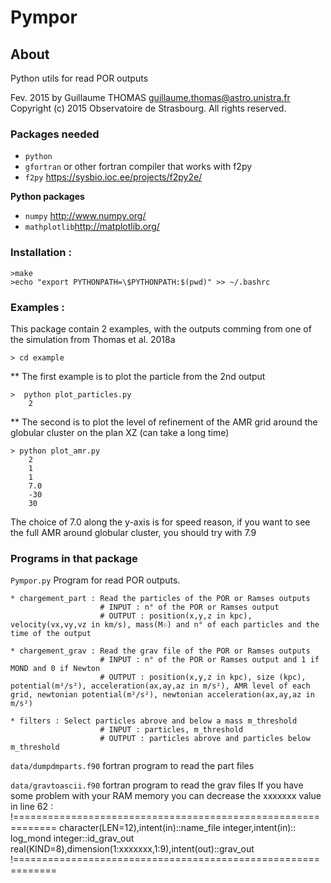 # Pympor


## About

Python utils for read POR outputs

Fev. 2015 by Guillaume THOMAS <guillaume.thomas@astro.unistra.fr>
Copyright (c) 2015 Observatoire de Strasbourg. All rights reserved.




### Packages needed

* `python`
* `gfortran` or other fortran compiler that works with f2py
* `f2py` <https://sysbio.ioc.ee/projects/f2py2e/>

**Python packages**
* `numpy` <http://www.numpy.org/>
* `mathplotlib`<http://matplotlib.org/>




### Installation :
	
	>make
	>echo "export PYTHONPATH=\$PYTHONPATH:$(pwd)" >> ~/.bashrc




### Examples :

This package contain 2 examples, with the outputs comming from one of the simulation from Thomas et al. 2018a

	> cd example


** The first example is to plot the particle from the 2nd output

	>  python plot_particles.py
		2
		
		
** The second is to plot the level of refinement of the AMR grid around the globular cluster on the plan XZ (can take a long time)

	> python plot_amr.py
		2
		1
		1
		7.0
		-30
		30

The choice of 7.0 along the y-axis is for speed reason, if you want to see the full AMR around globular cluster, you should try with 7.9





### Programs in that package

`Pympor.py` Program for read POR outputs.

	* chargement_part : Read the particles of the POR or Ramses outputs
	                    # INPUT : n° of the POR or Ramses output
	                    # OUTPUT : position(x,y,z in kpc), velocity(vx,vy,vz in km/s), mass(M☉) and n° of each particles and the time of the output

	* chargement_grav : Read the grav file of the POR or Ramses outputs
	                    # INPUT : n° of the POR or Ramses output and 1 if MOND and 0 if Newton
	                    # OUTPUT : position(x,y,z in kpc), size (kpc), potential(m²/s²), acceleration(ax,ay,az in m/s²), AMR level of each grid, newtonian potential(m²/s²), newtonian acceleration(ax,ay,az in m/s²)

	* filters : Select particles abrove and below a mass m_threshold
	                    # INPUT : particles, m_threshold
	                    # OUTPUT : particles abrove and particles below m_threshold


 

`data/dumpdmparts.f90` fortran program to read the part files


`data/gravtoascii.f90` fortran program to read the grav files
If you have some problem with your RAM memory you can decrease the xxxxxxx value in line 62 :
  !=============================================================
  character(LEN=12),intent(in)::name_file
  integer,intent(in):: log_mond
  integer::id_grav_out
  real(KIND=8),dimension(1:xxxxxxx,1:9),intent(out)::grav_out
  !=============================================================
